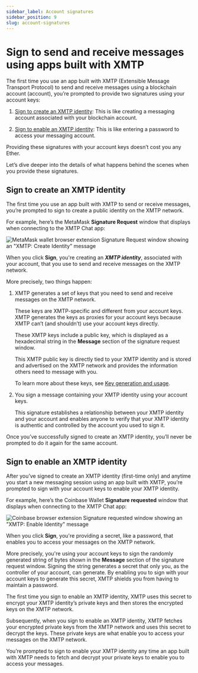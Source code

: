 ```yaml
---
sidebar_label: Account signatures
sidebar_position: 9
slug: account-signatures
---
```


# Sign to send and receive messages using apps built with XMTP

The first time you use an app built with XMTP (Extensible Message Transport Protocol) to send and receive messages using a blockchain account (account), you’re prompted to provide two signatures using your account keys:

1. [Sign to create an XMTP identity](#sign-to-create-an-xmtp-identity): This is like creating a messaging account associated with your blockchain account.

2. [Sign to enable an XMTP identity](#sign-to-enable-an-xmtp-identity): This is like entering a password to access your messaging account.

Providing these signatures with your account keys doesn’t cost you any Ether.

Let’s dive deeper into the details of what happens behind the scenes when you provide these signatures.

## Sign to create an XMTP identity

The first time you use an app built with XMTP to send or receive messages, you’re prompted to sign to create a public identity on the XMTP network.

For example, here’s the MetaMask **Signature Request** window that displays when connecting to the XMTP Chat app:

![MetaMask wallet browser extension Signature Request window showing an "XMTP: Create Identity" message](img/create-identity.png)

When you click **Sign**, you're creating an **_XMTP identity_**, associated with your account, that you use to send and receive messages on the XMTP network.

More precisely, two things happen:

1. XMTP generates a set of keys that you need to send and receive messages on the XMTP network.

    These keys are XMTP-specific and different from your account keys. XMTP generates the keys as proxies for your account keys because XMTP can’t (and shouldn’t) use your account keys directly.

    These XMTP keys include a public key, which is displayed as a hexadecimal string in the **Message** section of the signature request window.

    This XMTP public key is directly tied to your XMTP identity and is stored and advertised on the XMTP network and provides the information others need to message with you.

    To learn more about these keys, see [Key generation and usage](key-generation-and-usage).

2. You sign a message containing your XMTP identity using your account keys.

    This signature establishes a relationship between your XMTP identity and your account and enables anyone to verify that your XMTP identity is authentic and controlled by the account you used to sign it.

Once you’ve successfully signed to create an XMTP identity, you’ll never be prompted to do it again for the same account.

## Sign to enable an XMTP identity

After you’ve signed to create an XMTP identity (first-time only) and anytime you start a new messaging session using an app built with XMTP, you’re prompted to sign with your account keys to enable your XMTP identity.

For example, here’s the Coinbase Wallet **Signature requested** window that displays when connecting to the XMTP Chat app:

![Coinbase browser extension Signature requested window showing an "XMTP: Enable Identity" message](img/enable-identity.png)

When you click **Sign**, you're providing a secret, like a password, that enables you to access your messages on the XMTP network.

More precisely, you're using your account keys to sign the randomly generated string of bytes shown in the **Message** section of the signature request window. Signing the string generates a secret that only you, as the controller of your account, can generate. By enabling you to sign with your account keys to generate this secret, XMTP shields you from having to maintain a password.

The first time you sign to enable an XMTP identity, XMTP uses this secret to encrypt your XMTP identity’s private keys and then stores the encrypted keys on the XMTP network.

Subsequently, when you sign to enable an XMTP identity, XMTP fetches your encrypted private keys from the XMTP network and uses this secret to decrypt the keys. These private keys are what enable you to access your messages on the XMTP network.

You’re prompted to sign to enable your XMTP identity any time an app built with XMTP needs to fetch and decrypt your private keys to enable you to access your messages.
